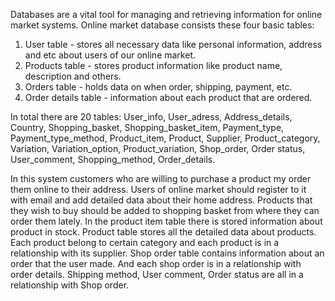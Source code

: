 Databases are a vital tool for managing and retrieving information for online market systems.
Online market database consists these four basic tables:
1) User table - stores all necessary data like personal information, address and etc about users of our online market.
2) Products table - stores product information like product name, description and others.
3) Orders table - holds data on when order, shipping, payment, etc.
4) Order details table - information about each product that are ordered.

In total there are 20 tables: User_info, User_adress, Address_details, Country, Shopping_basket, Shopping_basket_item, Payment_type, Payment_type_method, Product_item, Product, Supplier, Product_category, Variation, Variation_option, Product_variation, Shop_order, Order status, User_comment, Shopping_method, Order_details. 

In this system customers who are willing to purchase a product my order them online to their address. Users of online market should register to it with email and add detailed data about their home address. Products that they wish to buy should be added to shopping basket from where they can order them lately. In the product item table there is stored information about product in stock. Product table stores all the detailed data about products. Each product belong to certain category and each product is in a relationship with its supplier. Shop order table contains information about an order that the user made. And each shop order is in a relationship with order details. Shipping method, User comment, Order status are all in a relationship with Shop order.
